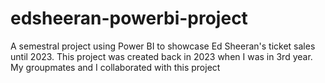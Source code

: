 # edsheeran-powerbi-project
A semestral project using Power BI to showcase Ed Sheeran's ticket sales until 2023. This project was created back in 2023 when I was in 3rd year. My groupmates and I collaborated with this project
